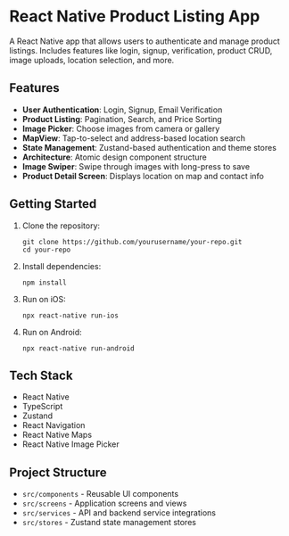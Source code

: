 # React Native Product Listing App

A React Native app that allows users to authenticate and manage product listings. Includes features like login, signup, verification, product CRUD, image uploads, location selection, and more.

## Features

*  **User Authentication**: Login, Signup, Email Verification
*  **Product Listing**: Pagination, Search, and Price Sorting
*  **Image Picker**: Choose images from camera or gallery
*  **MapView**: Tap-to-select and address-based location search
*  **State Management**: Zustand-based authentication and theme stores
*  **Architecture**: Atomic design component structure
*  **Image Swiper**: Swipe through images with long-press to save
*  **Product Detail Screen**: Displays location on map and contact info

## Getting Started

1. Clone the repository:
   ```
   git clone https://github.com/yourusername/your-repo.git
   cd your-repo
   ```
2. Install dependencies:
   ```
   npm install
   ```
3. Run on iOS:
   ```
   npx react-native run-ios
   ```
4. Run on Android:
   ```
   npx react-native run-android
   ```

## Tech Stack

- React Native  
- TypeScript  
- Zustand   
- React Navigation  
- React Native Maps  
- React Native Image Picker  

## Project Structure

- `src/components` - Reusable UI components  
- `src/screens` - Application screens and views  
- `src/services` - API and backend service integrations  
- `src/stores` - Zustand state management stores
